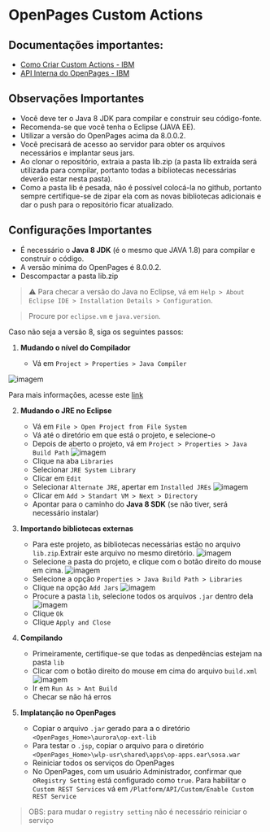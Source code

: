 # OpenPages Custom Actions

## Documentações importantes:

- [Como Criar Custom Actions - IBM](https://www.ibm.com/docs/en/opw/8.0.0?topic=guide-creating-custom-actions-grc-workflows)
- [API Interna do OpenPages - IBM](https://public.dhe.ibm.com/software/data/cognos/documentation/openpages/en/8.2.0/javadoc/index.html?com/ibm/openpages/api/resource/IResource.html)


## Observações Importantes

- Você deve ter o Java 8 JDK para compilar e construir seu código-fonte.
- Recomenda-se que você tenha o Eclipse (JAVA EE).
- Utilizar a versão do OpenPages acima da 8.0.0.2.
- Você precisará de acesso ao servidor para obter os arquivos necessários e implantar seus jars.
- Ao clonar o repositório, extraia a pasta lib.zip (a pasta lib extraída será utilizada para compilar, portanto todas a bibliotecas necessárias deverão estar nesta pasta). 
- Como a pasta lib é pesada, não é possível colocá-la no github, portanto sempre certifique-se de zipar ela com as novas bibliotecas adicionais e dar o push para o repositório ficar atualizado.


## Configurações Importantes

- É necessário o **Java 8 JDK** (é o mesmo que JAVA 1.8) para compilar e construir o código.
- A versão mínima do OpenPages é 8.0.0.2.
- Descompactar a pasta lib.zip


> ⚠ Para checar a versão do Java no Eclipse, vá em `Help > About Eclipse IDE > Installation Details > Configuration`.

> Procure por `eclipse.vm` e `java.version`.


Caso não seja a versão 8, siga os seguintes passos:


1. **Mudando o nível do Compilador**

	- Vá em `Project > Properties > Java Compiler`

![imagem](images/compiler.jpg)


Para mais informações, acesse este [link](https://www.baeldung.com/java-lang-unsupportedclassversion)

2. **Mudando o JRE no Eclipse**

	- Vá em `File > Open Project from File System`
	- Vá até o diretório em que está o projeto, e selecione-o
	- Depois de aberto o projeto, vá em `Project > Properties > Java Build Path`
	  ![imagem](images/buildpath.jpg)
	- Clique na aba `Libraries`
	- Selecionar `JRE System Library`
	- Clicar em `Edit`
	- Selecionar `Alternate JRE`, apertar em `Installed JREs`
	  ![imagem](images/jre.jpg)
	- Clicar em `Add > Standart VM > Next > Directory`
	- Apontar para o caminho do **Java 8 SDK** (se não tiver, será necessário instalar)


3. **Importando bibliotecas externas**

	- Para este projeto, as bibliotecas necessárias estão no arquivo `lib.zip`.Extrair este arquivo no mesmo diretório.
	  ![imagem](images/properties.png)
	- Selecione a pasta do projeto, e clique com o botão direito do mouse em cima.
	  ![imagem](images/javabp.png)
	- Selecione a opção `Properties > Java Build Path > Libraries`
	- Clique na opção `Add Jars`
	  ![imagem](images/lib.png)
	- Procure a pasta `lib`, selecione todos os arquivos `.jar` dentro dela
	  ![imagem](images/select.png)
	- Clique `Ok`
	- Clique `Apply and Close`

4. **Compilando**

	- Primeiramente, certifique-se que todas as denpedências estejam na pasta `lib`
	- Clicar com o botão direito do mouse em cima do arquivo `build.xml`
![imagem](images/build.png)
	- Ir em `Run As > Ant Build`
	- Checar se não há erros

5. **Implatanção no OpenPages**

	- Copiar o arquivo `.jar` gerado para a o diretório `<OpenPages_Home>\aurora\op-ext-lib`
	- Para testar o `.jsp`, copiar o arquivo para o diretório `<OpenPages_Home>\wlp-usr\shared\apps\op-apps.ear\sosa.war`
	- Reiniciar todos os serviços do OpenPages
	- No OpenPages, com um usuário Administrador, confirmar que o`Registry Setting` está configurado como `true`. Para habilitar o `Custom REST Services` vá em `/Platform/API/Custom/Enable Custom REST Service`
> OBS: para mudar o `registry setting` não é necessário reiniciar o serviço
